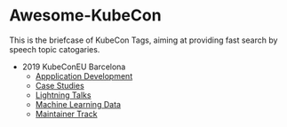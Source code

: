 # Awesome-KubeCon 

This is the briefcase of KubeCon Tags, aiming at providing fast search by speech topic catogaries.

* 2019 KubeConEU Barcelona
  * [Appplication Development](https://github.com/mlycore/awesome-kubecon/tree/master/Application%20Development#2019-kubeconeu-barcelona)
  * [Case Studies](https://github.com/mlycore/awesome-kubecon/tree/master/Case%20Studies#2019-kubeconeu-barcelona)
  * [Lightning Talks](https://github.com/mlycore/awesome-kubecon/tree/master/Lightning%20Talks#2019-kubeconeu-barcelona)
  * [Machine Learning Data](https://github.com/mlycore/awesome-kubecon/blob/master/Machine%20Learning%20Data/README.md#2019-kubeconeu-barcelona)
  * [Maintainer Track](https://github.com/mlycore/awesome-kubecon/tree/master/Maintainer%20Track#2019-kubeconeu-barcelona)
